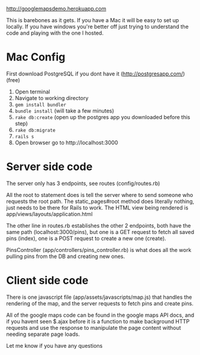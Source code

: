 http://googlemapsdemo.herokuapp.com

This is barebones as it gets.  If you have a Mac it will be easy to set up locally.  If you have windows you're better off just trying to understand the code and playing with the one I hosted.

# Mac Config
First download PostgreSQL if you dont have it (http://postgresapp.com/) (free)
1. Open terminal
2. Navigate to working directory
3. `gem install bundler`
4. `bundle install` (will take a few minutes)
5. `rake db:create` (open up the postgres app you downloaded before this step)
6. `rake db:migrate`
7. `rails s`
8. Open browser go to http://localhost:3000

# Server side code
The server only has 3 endpoints, see routes (config/routes.rb)

All the root to statement does is tell the server where to send someone who requests the root path. The static_pages#root method does literally nothing, just needs to be there for Rails to work.  The HTML view being rendered is app/views/layouts/application.html

The other line in routes.rb establishes the other 2 endpoints, both have the same path (localhost:3000/pins), but one is a GET request to fetch all saved pins (index), one is a POST request to create a new one (create).

PinsController (app/controllers/pins_controller.rb) is what does all the work pulling pins from the DB and creating new ones.

# Client side code
There is one javascript file  (app/assets/javascripts/map.js) that handles the rendering of the map, and the server requests to fetch pins and create pins.

All of the google maps code can be found in the google maps API docs, and if you havent seen $.ajax before it is a function to make background HTTP requests and use the response to manipulate the page content without needing separate page loads.


Let me know if you have any questions
